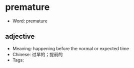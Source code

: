 # premature

- Word: premature

## adjective

- Meaning: happening before the normal or expected time
- Chinese: 过早的；提前的
- Tags: 

